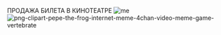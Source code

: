 ПРОДАЖА БИЛЕТА В КИНОТЕАТРЕ
![me](https://github.com/Sinsjar/AKMS/assets/125882945/b63f59c9-bd04-4b39-8b2a-b5f0e546474f)
![png-clipart-pepe-the-frog-internet-meme-4chan-video-meme-game-vertebrate](https://github.com/Sinsjar/AKMS/assets/125882945/1e280fe0-fd81-495c-8135-eebc4addd7ec)
